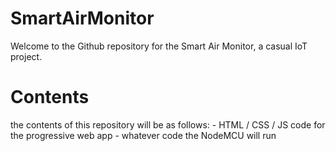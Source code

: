 # SmartAirMonitor
Welcome to the Github repository for the Smart Air Monitor, a casual IoT project.

# Contents
the contents of this repository will be as follows:
    - HTML / CSS / JS code for the progressive web app
    - whatever code the NodeMCU will run